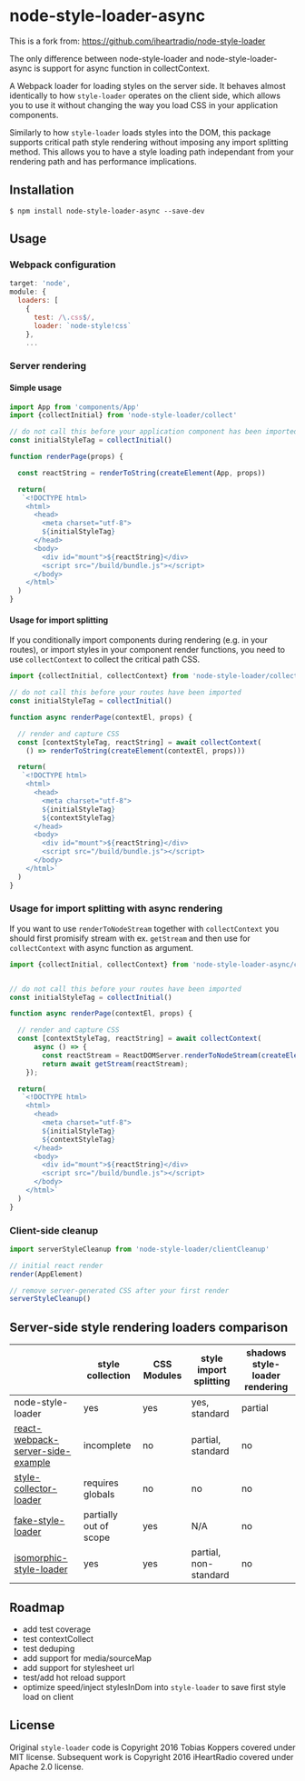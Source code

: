 # node-style-loader-async

This is a fork from: https://github.com/iheartradio/node-style-loader

The only difference between node-style-loader and node-style-loader-async is support for async function in collectContext.

A Webpack loader for loading styles on the server side. It behaves almost identically to how `style-loader` operates on the client side, which allows you to use it without changing the way you load CSS in your application components.

Similarly to how `style-loader` loads styles into the DOM, this package supports critical path style rendering without imposing any import splitting method. This allows you to have a style loading path independant from your rendering path and has performance implications.

## Installation

```
$ npm install node-style-loader-async --save-dev
```

## Usage

### Webpack configuration 

```js
target: 'node',
module: {
  loaders: [
    {
      test: /\.css$/,
      loader: `node-style!css`
    },
    ...
```

### Server rendering

#### Simple usage

```js
import App from 'components/App'
import {collectInitial} from 'node-style-loader/collect'

// do not call this before your application component has been imported
const initialStyleTag = collectInitial()

function renderPage(props) {

  const reactString = renderToString(createElement(App, props))

  return(
   `<!DOCTYPE html>
    <html>
      <head>
        <meta charset="utf-8">
        ${initialStyleTag}
      </head>
      <body>
        <div id="mount">${reactString}</div>
        <script src="/build/bundle.js"></script>
      </body>
    </html>`
  )
}
```

#### Usage for import splitting

If you conditionally import components during rendering (e.g. in your routes), or import styles in your component render functions, you need to use `collectContext` to collect the critical path CSS.

```js
import {collectInitial, collectContext} from 'node-style-loader/collect'

// do not call this before your routes have been imported
const initialStyleTag = collectInitial()

function async renderPage(contextEl, props) {

  // render and capture CSS
  const [contextStyleTag, reactString] = await collectContext(
    () => renderToString(createElement(contextEl, props)))

  return(
   `<!DOCTYPE html>
    <html>
      <head>
        <meta charset="utf-8">
        ${initialStyleTag}
        ${contextStyleTag}
      </head>
      <body>
        <div id="mount">${reactString}</div>
        <script src="/build/bundle.js"></script>
      </body>
    </html>`
  )
}

```

### Usage for import splitting with async rendering
If you want to use `renderToNodeStream` together with `collectContext` you should first promisify stream with ex. `getStream` and then use for `collectContext` with async function as argument.
```js
import {collectInitial, collectContext} from 'node-style-loader-async/collect'


// do not call this before your routes have been imported
const initialStyleTag = collectInitial()

function async renderPage(contextEl, props) {

  // render and capture CSS
  const [contextStyleTag, reactString] = await collectContext(
      async () => {
        const reactStream = ReactDOMServer.renderToNodeStream(createElement(contextEl, props));
        return await getStream(reactStream);
    });

  return(
   `<!DOCTYPE html>
    <html>
      <head>
        <meta charset="utf-8">
        ${initialStyleTag}
        ${contextStyleTag}
      </head>
      <body>
        <div id="mount">${reactString}</div>
        <script src="/build/bundle.js"></script>
      </body>
    </html>`
  )
}

```

### Client-side cleanup

```js
import serverStyleCleanup from 'node-style-loader/clientCleanup'

// initial react render
render(AppElement)

// remove server-generated CSS after your first render
serverStyleCleanup()
```

## Server-side style rendering loaders comparison

|                                                                                                   | style collection       | CSS Modules | style import splitting | shadows style-loader rendering |
| ------------------------------------------------------------------------------------------------- | ---------------------- | ----------- | ---------------------- | ------------------------------ |
| node-style-loader                                                                                 | yes                    | yes         | yes, standard          | partial                        |
| [react-webpack-server-side-example](https://github.com/webpack/react-webpack-server-side-example) | incomplete             | no          | partial, standard      | no                             |
| [style-collector-loader](https://github.com/thereactivestack/style-collector-loader)              | requires globals       | no          | no                     | no                             |
| [fake-style-loader](https://github.com/dferber90/fake-style-loader)                               | partially out of scope | yes         | N/A                    | no                             |
| [isomorphic-style-loader](https://github.com/kriasoft/isomorphic-style-loader)                    | yes                    | yes         | partial, non-standard  | no                             |

## Roadmap

- add test coverage
- test contextCollect
- test deduping
- add support for media/sourceMap
- add support for stylesheet url
- test/add hot reload support
- optimize speed/inject stylesInDom into `style-loader` to save first style load on client

## License

Original `style-loader` code is Copyright 2016 Tobias Koppers covered under MIT license. Subsequent work is Copyright 2016 iHeartRadio covered under Apache 2.0 license.
